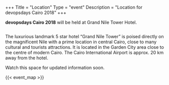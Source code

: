 +++
Title = "Location"
Type = "event"
Description = "Location for devopsdays Cairo 2018"
+++

**devopsdays Cairo 2018** will be held at Grand Nile Tower Hotel.


<p><img src="https://t-ec.bstatic.com/images/hotel/max1280x900/151/151807169.jpg" alt="" /></p>
<p>The luxurious landmark 5 star hotel &ldquo;Grand Nile Tower&rdquo; is poised directly on the magnificent Nile with a prime location in central Cairo, close to many cultural and tourists attractions. It is located in the Garden City area close to the centre of modern Cairo. The Cairo International Airport is approx. 20 km away from the hotel.</p>


Watch this space for updated information soon.

<!-- Uncomment this only if you have set the coordinates for your location in the config yaml. Get Latitude and Longitude of a Point: http://itouchmap.com/latlong.html -->
{{< event_map >}}
